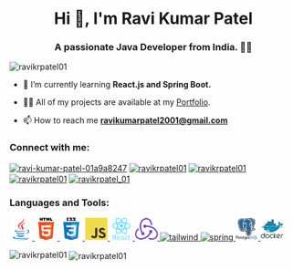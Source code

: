 <h1 align="center">Hi 👋, I'm Ravi Kumar Patel</h1>
<h3 align="center">A passionate Java Developer from India. 👨‍💻</h3>

<p align="left"> <img src="https://komarev.com/ghpvc/?username=ravikrpatel01&label=Profile%20views&color=0e75b6&style=flat" alt="ravikrpatel01" /> </p>

- 🌱 I’m currently learning **React.js and Spring Boot.**

- 👨‍💻 All of my projects are available at my [Portfolio](https://rp-portfolio-1.vercel.app/).

- 📫 How to reach me **ravikumarpatel2001@gmail.com**

<h3 align="left">Connect with me:</h3>
<p align="left">
<a href="https://linkedin.com/in/ravikrpatel01" target="blank"><img align="center" src="https://raw.githubusercontent.com/rahuldkjain/github-profile-readme-generator/master/src/images/icons/Social/linked-in-alt.svg" alt="ravi-kumar-patel-01a9a8247" height="30" width="40" /></a>
<a href="https://www.leetcode.com/ravikrpatel01" target="blank"><img align="center" src="https://raw.githubusercontent.com/rahuldkjain/github-profile-readme-generator/master/src/images/icons/Social/leet-code.svg" alt="ravikrpatel01" height="30" width="40" /></a>
<a href="https://auth.geeksforgeeks.org/user/ravikrpatel01" target="blank"><img align="center" src="https://raw.githubusercontent.com/rahuldkjain/github-profile-readme-generator/master/src/images/icons/Social/geeks-for-geeks.svg" alt="ravikrpatel01" height="30" width="40" /></a>
<a href="https://fb.com/ravikrpatel01" target="blank"><img align="center" src="https://raw.githubusercontent.com/rahuldkjain/github-profile-readme-generator/master/src/images/icons/Social/facebook.svg" alt="ravikrpatel01" height="30" width="40" /></a>
<a href="https://instagram.com/ravikrpatel_01" target="blank"><img align="center" src="https://raw.githubusercontent.com/rahuldkjain/github-profile-readme-generator/master/src/images/icons/Social/instagram.svg" alt="ravikrpatel_01" height="30" width="40" /></a>
</p>

<h3 align="left">Languages and Tools:</h3>
<p align="left"> <a href="https://www.java.com" target="_blank" rel="noreferrer"> <img src="https://raw.githubusercontent.com/devicons/devicon/master/icons/java/java-original.svg" alt="java" width="40" height="40"/> </a> <a href="https://www.w3.org/html/" target="_blank" rel="noreferrer"> <img src="https://raw.githubusercontent.com/devicons/devicon/master/icons/html5/html5-original-wordmark.svg" alt="html5" width="40" height="40"/> </a>  <a href="https://www.w3schools.com/css/" target="_blank" rel="noreferrer"> <img src="https://raw.githubusercontent.com/devicons/devicon/master/icons/css3/css3-original-wordmark.svg" alt="css3" width="40" height="40"/> </a>  <a href="https://developer.mozilla.org/en-US/docs/Web/JavaScript" target="_blank" rel="noreferrer"> <img src="https://raw.githubusercontent.com/devicons/devicon/master/icons/javascript/javascript-original.svg" alt="javascript" width="40" height="40"/> </a> <a href="https://reactjs.org/" target="_blank" rel="noreferrer"> <img src="https://raw.githubusercontent.com/devicons/devicon/master/icons/react/react-original-wordmark.svg" alt="react" width="40" height="40"/> </a> <a href="https://redux.js.org" target="_blank" rel="noreferrer"> <img src="https://raw.githubusercontent.com/devicons/devicon/master/icons/redux/redux-original.svg" alt="redux" width="40" height="40"/> <a href="https://tailwindcss.com/" target="_blank" rel="noreferrer"> <img src="https://www.vectorlogo.zone/logos/tailwindcss/tailwindcss-icon.svg" alt="tailwind" width="40" height="40"/> </a> </a> <a href="https://spring.io/" target="_blank" rel="noreferrer"> <img src="https://www.vectorlogo.zone/logos/springio/springio-icon.svg" alt="spring" width="40" height="40"/> </a> <a href="https://www.postgresql.org" target="_blank" rel="noreferrer"> <img src="https://raw.githubusercontent.com/devicons/devicon/master/icons/postgresql/postgresql-original-wordmark.svg" alt="postgresql" width="40" height="40"/> </a> <a href="https://www.docker.com/" target="_blank" rel="noreferrer"> <img src="https://raw.githubusercontent.com/devicons/devicon/master/icons/docker/docker-original-wordmark.svg" alt="docker" width="40" height="40"/> </a> </p>

<p><img align="left" src="https://github-readme-stats.vercel.app/api/top-langs?username=ravikrpatel01&show_icons=true&locale=en&layout=compact" alt="ravikrpatel01" /></p>

<p>&nbsp;<img align="center" src="https://github-readme-stats.vercel.app/api?username=ravikrpatel01&show_icons=true&locale=en" alt="ravikrpatel01" /></p>
